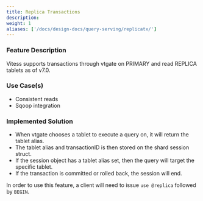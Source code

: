 ```yaml
---
title: Replica Transactions
description:
weight: 1
aliases: ['/docs/design-docs/query-serving/replicatx/'] 
---
```


### Feature Description

Vitess supports transactions through vtgate on PRIMARY and read REPLICA tablets as of v7.0. 

### Use Case(s)

* Consistent reads
* Sqoop integration

### Implemented Solution

- When vtgate chooses a tablet to execute a query on, it will return the tablet alias.
- The tablet alias and transactionID is then stored on the shard session struct.
- If the session object has a tablet alias set, then the query will target the specific tablet.
- If the transaction is committed or rolled back, the session will end.

In order to use this feature, a client will need to issue `use @replica` followed by `BEGIN`.
